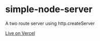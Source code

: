 # simple-node-server

A two route server using http.createServer

[Live on Vercel](https://simple-node-server.vercel.app/)
